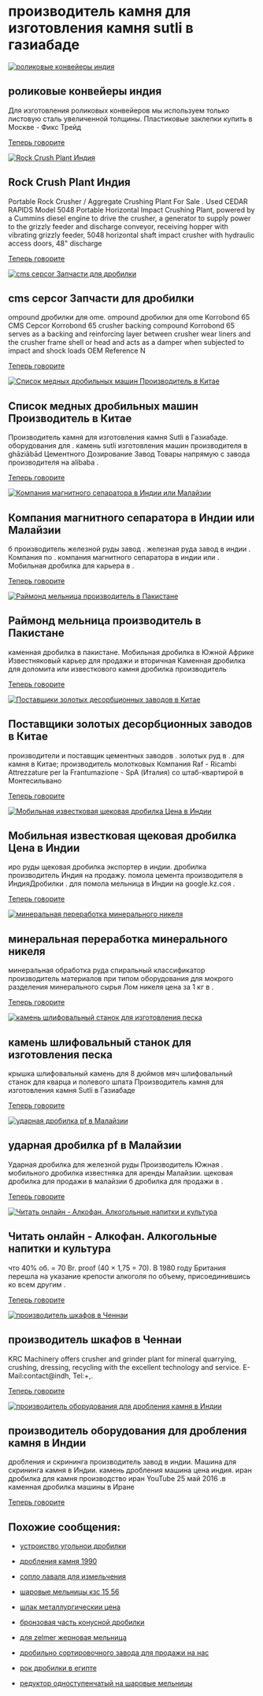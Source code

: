 # производитель камня для изготовления камня sutli в газиабаде
<a href="https://ru.ecuriezuff.be/products/" target="_blank">![роликовые конвейеры индия](https://github.com/millmachine/images/raw/main/466.jpg)</a>
## роликовые конвейеры индия
Для изготовления роликовых конвейеров мы используем только листовую сталь увеличенной толщины. Пластиковые заклепки купить в Москве - Фикс Трейд
<a href="https://ru.ecuriezuff.be/products/" target="_blank">Теперь говорите</a>
<a href="https://ru.ecuriezuff.be/products/" target="_blank">![Rock Crush Plant Индия](https://github.com/millmachine/images/raw/main/204.jpg)</a>
## Rock Crush Plant Индия
Portable Rock Crusher / Aggregate Crushing Plant For Sale . Used CEDAR RAPIDS Model 5048 Portable Horizontal Impact Crushing Plant, powered by a Cummins diesel engine to drive the crusher, a generator to supply power to the grizzly feeder and discharge conveyor, receiving hopper with vibrating grizzly feeder, 5048 horizontal shaft impact crusher with hydraulic access doors, 48" discharge 
<a href="https://ru.ecuriezuff.be/products/" target="_blank">Теперь говорите</a>
<a href="https://ru.ecuriezuff.be/products/" target="_blank">![cms cepcor Запчасти для дробилки](https://github.com/millmachine/images/raw/main/144.jpg)</a>
## cms cepcor Запчасти для дробилки
ompound дробилки для ome. ompound дробилки для ome Korrobond 65 CMS Cepcor Korrobond 65 crusher backing compound Korrobond 65 serves as a backing and reinforcing layer between crusher wear liners and the crusher frame shell or head and acts as a damper when subjected to impact and shock loads OEM Reference N 
<a href="https://ru.ecuriezuff.be/products/" target="_blank">Теперь говорите</a>
<a href="https://ru.ecuriezuff.be/products/" target="_blank">![Список медных дробильных машин Производитель в Китае](https://github.com/millmachine/images/raw/main/407.jpg)</a>
## Список медных дробильных машин Производитель в Китае
Производитель камня для изготовления камня Sutli в Газиабаде. оборудования для . камень sutli изготовления машин производителя в ghāziābād Цементного Дозирование Завод Товары напрямую с завода производителя на alibaba . 
<a href="https://ru.ecuriezuff.be/products/" target="_blank">Теперь говорите</a>
<a href="https://ru.ecuriezuff.be/products/" target="_blank">![Компания магнитного сепаратора в Индии или Малайзии](https://github.com/millmachine/images/raw/main/136.jpg)</a>
## Компания магнитного сепаратора в Индии или Малайзии
б производитель железной руды завод . железная руда завод в индии . Компания по . компания магнитного сепаратора в индии или .  Мобильная дробилка для карьера в .
<a href="https://ru.ecuriezuff.be/products/" target="_blank">Теперь говорите</a>
<a href="https://ru.ecuriezuff.be/products/" target="_blank">![Раймонд мельница производитель в Пакистане](https://github.com/millmachine/images/raw/main/651.jpg)</a>
## Раймонд мельница производитель в Пакистане
каменная дробилка в пакистане. Мобильная дробилка в Южной Африке Известняковый карьер для продажи и вторичная Каменная дробилка для доломита или известкового камня дробилка производитель
<a href="https://ru.ecuriezuff.be/products/" target="_blank">Теперь говорите</a>
<a href="https://ru.ecuriezuff.be/products/" target="_blank">![Поставщики золотых десорбционных заводов в Китае](https://github.com/millmachine/images/raw/main/21.jpg)</a>
## Поставщики золотых десорбционных заводов в Китае
производители и поставщик цементных заводов . золотых руд в . для камня в Китае;  производитель молотковых Компания Raf - Ricambi Attrezzature per la Frantumazione - SpA (Италия) со штаб-квартирой в Монтесильвано 
<a href="https://ru.ecuriezuff.be/products/" target="_blank">Теперь говорите</a>
<a href="https://ru.ecuriezuff.be/products/" target="_blank">![Мобильная известковая щековая дробилка Цена в Индии](https://github.com/millmachine/images/raw/main/2.jpg)</a>
## Мобильная известковая щековая дробилка Цена в Индии
иро руды щековая дробилка экспортер в индии. дробилка производитель Индия на продажу. помола цемента производителя в ИндияДробилки . для помола мельница в Индии на google.kz.соя .
<a href="https://ru.ecuriezuff.be/products/" target="_blank">Теперь говорите</a>
<a href="https://ru.ecuriezuff.be/products/" target="_blank">![минеральная переработка минерального никеля](https://github.com/millmachine/images/raw/main/530.jpg)</a>
## минеральная переработка минерального никеля
минеральная обработка руда спиральный классификатор производитель материалов при типом оборудования для мокрого разделения минерального сырья  Лом никеля цена за 1 кг в .
<a href="https://ru.ecuriezuff.be/products/" target="_blank">Теперь говорите</a>
<a href="https://ru.ecuriezuff.be/products/" target="_blank">![камень шлифовальный станок для изготовления песка](https://github.com/millmachine/images/raw/main/573.jpg)</a>
## камень шлифовальный станок для изготовления песка
крышка шлифовальный камень для 8 дюймов мяч  шлифовальный станок для кварца и полевого шпата  Производитель камня для изготовления камня Sutli в Газиабаде 
<a href="https://ru.ecuriezuff.be/products/" target="_blank">Теперь говорите</a>
<a href="https://ru.ecuriezuff.be/products/" target="_blank">![ударная дробилка pf в Малайзии](https://github.com/millmachine/images/raw/main/392.jpg)</a>
## ударная дробилка pf в Малайзии
Ударная дробилка для железной руды Производитель Южная . мобильного дробилка известняка для аренды Малайзии. щековая дробилка для продажи в малайзии б дробилка для продажи в .
<a href="https://ru.ecuriezuff.be/products/" target="_blank">Теперь говорите</a>
<a href="https://ru.ecuriezuff.be/products/" target="_blank">![Читать онлайн - Алкофан. Алкогольные напитки и культура ](https://github.com/millmachine/images/raw/main/609.jpg)</a>
## Читать онлайн - Алкофан. Алкогольные напитки и культура 
что 40% об. = 70 Br. proof (40 × 1,75 = 70). В 1980 году Британия перешла на указание крепости алкоголя по объему, присоединившись ко всем другим .
<a href="https://ru.ecuriezuff.be/products/" target="_blank">Теперь говорите</a>
<a href="https://ru.ecuriezuff.be/products/" target="_blank">![производитель шкафов в Ченнаи](https://github.com/millmachine/images/raw/main/324.jpg)</a>
## производитель шкафов в Ченнаи
KRC Machinery offers crusher and grinder plant for mineral quarrying, crushing, dressing, recycling with the excellent technology and service. E-Mail:contact@indh, Tel:+,.
<a href="https://ru.ecuriezuff.be/products/" target="_blank">Теперь говорите</a>
<a href="https://ru.ecuriezuff.be/products/" target="_blank">![производитель оборудования для дробления камня в Индии](https://github.com/millmachine/images/raw/main/338.jpg)</a>
## производитель оборудования для дробления камня в Индии
дробления и скрининга производитель завод в индии. Машина для скрининга камня в Индии. камень дробления машина цена индия. иран дробилка для камня производство иран YouTube 25 май 2016 .в каменная дробилка машины в Иране 
<a href="https://ru.ecuriezuff.be/products/" target="_blank">Теперь говорите</a>
## Похожие сообщения:
* [устроиство угольнои дробилки](%D1%83%D1%81%D1%82%D1%80%D0%BE%D0%B8%D1%81%D1%82%D0%B2%D0%BE%20%D1%83%D0%B3%D0%BE%D0%BB%D1%8C%D0%BD%D0%BE%D0%B8%20%D0%B4%D1%80%D0%BE%D0%B1%D0%B8%D0%BB%D0%BA%D0%B8.md)
* [дробления камня 1990](%D0%B4%D1%80%D0%BE%D0%B1%D0%BB%D0%B5%D0%BD%D0%B8%D1%8F%20%D0%BA%D0%B0%D0%BC%D0%BD%D1%8F%201990.md)
* [сопло лаваля для измельчения](%D1%81%D0%BE%D0%BF%D0%BB%D0%BE%20%D0%BB%D0%B0%D0%B2%D0%B0%D0%BB%D1%8F%20%D0%B4%D0%BB%D1%8F%20%D0%B8%D0%B7%D0%BC%D0%B5%D0%BB%D1%8C%D1%87%D0%B5%D0%BD%D0%B8%D1%8F.md)
* [шаровые мельницы кзс 15 56](%D1%88%D0%B0%D1%80%D0%BE%D0%B2%D1%8B%D0%B5%20%D0%BC%D0%B5%D0%BB%D1%8C%D0%BD%D0%B8%D1%86%D1%8B%20%D0%BA%D0%B7%D1%81%2015%2056.md)
* [шлак металлургическии цена](%D1%88%D0%BB%D0%B0%D0%BA%20%D0%BC%D0%B5%D1%82%D0%B0%D0%BB%D0%BB%D1%83%D1%80%D0%B3%D0%B8%D1%87%D0%B5%D1%81%D0%BA%D0%B8%D0%B8%20%D1%86%D0%B5%D0%BD%D0%B0.md)
* [бронзовая часть конусной дробилки](%D0%B1%D1%80%D0%BE%D0%BD%D0%B7%D0%BE%D0%B2%D0%B0%D1%8F%20%D1%87%D0%B0%D1%81%D1%82%D1%8C%20%D0%BA%D0%BE%D0%BD%D1%83%D1%81%D0%BD%D0%BE%D0%B9%20%D0%B4%D1%80%D0%BE%D0%B1%D0%B8%D0%BB%D0%BA%D0%B8.md)
* [для zelmer жерновая мельница](%D0%B4%D0%BB%D1%8F%20zelmer%20%D0%B6%D0%B5%D1%80%D0%BD%D0%BE%D0%B2%D0%B0%D1%8F%20%D0%BC%D0%B5%D0%BB%D1%8C%D0%BD%D0%B8%D1%86%D0%B0.md)
* [дробильно сортировочного завода для продажи на нас](%D0%B4%D1%80%D0%BE%D0%B1%D0%B8%D0%BB%D1%8C%D0%BD%D0%BE%20%D1%81%D0%BE%D1%80%D1%82%D0%B8%D1%80%D0%BE%D0%B2%D0%BE%D1%87%D0%BD%D0%BE%D0%B3%D0%BE%20%D0%B7%D0%B0%D0%B2%D0%BE%D0%B4%D0%B0%20%D0%B4%D0%BB%D1%8F%20%D0%BF%D1%80%D0%BE%D0%B4%D0%B0%D0%B6%D0%B8%20%D0%BD%D0%B0%20%D0%BD%D0%B0%D1%81.md)
* [рок дробилки в египте](%D1%80%D0%BE%D0%BA%20%D0%B4%D1%80%D0%BE%D0%B1%D0%B8%D0%BB%D0%BA%D0%B8%20%D0%B2%20%D0%B5%D0%B3%D0%B8%D0%BF%D1%82%D0%B5.md)
* [редуктор одноступенчатый на шаровые мельницы](%D1%80%D0%B5%D0%B4%D1%83%D0%BA%D1%82%D0%BE%D1%80%20%D0%BE%D0%B4%D0%BD%D0%BE%D1%81%D1%82%D1%83%D0%BF%D0%B5%D0%BD%D1%87%D0%B0%D1%82%D1%8B%D0%B9%20%D0%BD%D0%B0%20%D1%88%D0%B0%D1%80%D0%BE%D0%B2%D1%8B%D0%B5%20%D0%BC%D0%B5%D0%BB%D1%8C%D0%BD%D0%B8%D1%86%D1%8B.md)
